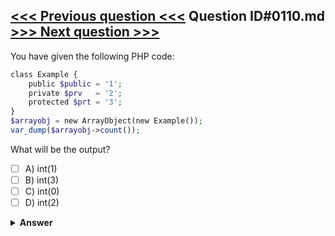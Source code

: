 [<<< Previous question <<<](0109.md)   Question ID#0110.md   [>>> Next question >>>](0111.md)
---

You have given the following PHP code:
```php
class Example {
    public $public = '1';
    private $prv   = '2';
    protected $prt = '3';
}
$arrayobj = new ArrayObject(new Example());
var_dump($arrayobj->count());
```
What will be the output?

- [ ] A) int(1)
- [ ] B) int(3)
- [ ] C) int(0)
- [ ] D) int(2)

<details><summary><b>Answer</b></summary>
<p>
  Answer: <strong>A</strong>
</p>
</details>
